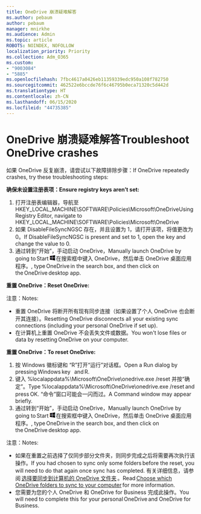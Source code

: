 ```yaml
---
title: OneDrive 崩溃疑难解答
ms.author: pebaum
author: pebaum
manager: mnirkhe
ms.audience: Admin
ms.topic: article
ROBOTS: NOINDEX, NOFOLLOW
localization_priority: Priority
ms.collection: Adm_O365
ms.custom:
- "9003084"
- "5885"
ms.openlocfilehash: 7fbc4617a0426eb11359339edc950a108f782750
ms.sourcegitcommit: 462522e6bccde76f6c46795b0eca71320c5d442d
ms.translationtype: HT
ms.contentlocale: zh-CN
ms.lasthandoff: 06/15/2020
ms.locfileid: "44735385"
---
```

# <a name="troubleshoot-onedrive-crashes"></a><span data-ttu-id="9867a-102">OneDrive 崩溃疑难解答</span><span class="sxs-lookup"><span data-stu-id="9867a-102">Troubleshoot OneDrive crashes</span></span>

<span data-ttu-id="9867a-103">如果 OneDrive 反复崩溃，请尝试以下故障排除步骤：</span><span class="sxs-lookup"><span data-stu-id="9867a-103">If OneDrive repeatedly crashes, try these troubleshooting steps:</span></span>

<span data-ttu-id="9867a-104">**确保未设置注册表项：**</span><span class="sxs-lookup"><span data-stu-id="9867a-104">**Ensure registry keys aren’t set:**</span></span>

1. <span data-ttu-id="9867a-105">打开注册表编辑器，导航至 HKEY_LOCAL_MACHINE\SOFTWARE\Policies\Microsoft\OneDrive</span><span class="sxs-lookup"><span data-stu-id="9867a-105">Using Registry Editor, navigate to HKEY_LOCAL_MACHINE\SOFTWARE\Policies\Microsoft\OneDrive</span></span>
2. <span data-ttu-id="9867a-106">如果 DisableFileSyncNGSC 存在，并且设置为 1，请打开该项，将值更改为 0。</span><span class="sxs-lookup"><span data-stu-id="9867a-106">If DisableFileSyncNGSC is present and set to 1, open the key and change the value to 0.</span></span>
3. <span data-ttu-id="9867a-107">通过转到“开始”，手动启动 OneDrive，</span><span class="sxs-lookup"><span data-stu-id="9867a-107">Manually launch OneDrive by going to Start</span></span> ![按 Windows 徽标键](data:image/png;base64,iVBORw0KGgoAAAANSUhEUgAAABEAAAAOCAYAAADJ7fe0AAAAAXNSR0IArs4c6QAAAARnQU1BAACxjwv8YQUAAAAJcEhZcwAADsQAAA7EAZUrDhsAAADxSURBVDhPY/wPBAx4wR+Gd6/fM7x9/ZTh9ZuXDGdPnWE4tH0rw/UHDxlaVp9kCDCSYWABKfv35wfD+/cfGV4+fcLw5uVjhlOXzzFsX/qWYebmZAZPWWOGO2DD8ACQS9Y3e4Bcg4Y9/t94fPa/CoY4Aq8/+xik/T8TkEMxGDyGgANWwSqeobvbGSyAADIM3BwCDKXd3QyfoCLoQEGAA0xTxSWjsYMJwLHjkruU4UXSJ4YnT54x3Dh/luHmjfMMmw9wMjCDlRAGBDPgjy8fGT5//8rw9P4Thge3zzNcvXmDYevmfQzXb1xlmH/0ATADyjAAAKdWkD3ZSwNeAAAAAElFTkSuQmCC)<span data-ttu-id="9867a-109">在搜索框中键入 OneDrive，然后单击 OneDrive 桌面应用程序。</span><span class="sxs-lookup"><span data-stu-id="9867a-109">, type OneDrive in the search box, and then click on the OneDrive desktop app.</span></span>

<span data-ttu-id="9867a-110">**重置 OneDrive：**</span><span class="sxs-lookup"><span data-stu-id="9867a-110">**Reset OneDrive:**</span></span>

<span data-ttu-id="9867a-111">注意：</span><span class="sxs-lookup"><span data-stu-id="9867a-111">Notes:</span></span>

- <span data-ttu-id="9867a-112">重置 OneDrive 将断开所有现有同步连接（如果设置了个人 OneDrive 也会断开其连接）。</span><span class="sxs-lookup"><span data-stu-id="9867a-112">Resetting OneDrive disconnects all your existing sync connections (including your personal OneDrive if set up).</span></span>
- <span data-ttu-id="9867a-113">在计算机上重置 OneDrive 不会丢失文件或数据。</span><span class="sxs-lookup"><span data-stu-id="9867a-113">You won't lose files or data by resetting OneDrive on your computer.</span></span>

<span data-ttu-id="9867a-114">**重置 OneDrive：**</span><span class="sxs-lookup"><span data-stu-id="9867a-114">**To reset OneDrive:**</span></span>

1. <span data-ttu-id="9867a-115">按 Windows 徽标键和 “R”打开“运行”对话框。</span><span class="sxs-lookup"><span data-stu-id="9867a-115">Open a Run dialog by pressing Windows key    and R.</span></span>
2. <span data-ttu-id="9867a-116">键入 %localappdata%\Microsoft\OneDrive\onedrive.exe /reset 并按“确定”。</span><span class="sxs-lookup"><span data-stu-id="9867a-116">Type %localappdata%\Microsoft\OneDrive\onedrive.exe /reset and press OK.</span></span> <span data-ttu-id="9867a-117">“命令”窗口可能会一闪而过。</span><span class="sxs-lookup"><span data-stu-id="9867a-117">A Command window may appear briefly.</span></span>
3. <span data-ttu-id="9867a-118">通过转到“开始”，手动启动 OneDrive，</span><span class="sxs-lookup"><span data-stu-id="9867a-118">Manually launch OneDrive by going to Start</span></span> ![按 Windows 徽标键](data:image/png;base64,iVBORw0KGgoAAAANSUhEUgAAABEAAAAOCAYAAADJ7fe0AAAAAXNSR0IArs4c6QAAAARnQU1BAACxjwv8YQUAAAAJcEhZcwAADsQAAA7EAZUrDhsAAADxSURBVDhPY/wPBAx4wR+Gd6/fM7x9/ZTh9ZuXDGdPnWE4tH0rw/UHDxlaVp9kCDCSYWABKfv35wfD+/cfGV4+fcLw5uVjhlOXzzFsX/qWYebmZAZPWWOGO2DD8ACQS9Y3e4Bcg4Y9/t94fPa/CoY4Aq8/+xik/T8TkEMxGDyGgANWwSqeobvbGSyAADIM3BwCDKXd3QyfoCLoQEGAA0xTxSWjsYMJwLHjkruU4UXSJ4YnT54x3Dh/luHmjfMMmw9wMjCDlRAGBDPgjy8fGT5//8rw9P4Thge3zzNcvXmDYevmfQzXb1xlmH/0ATADyjAAAKdWkD3ZSwNeAAAAAElFTkSuQmCC)<span data-ttu-id="9867a-120">在搜索框中键入 OneDrive，然后单击 OneDrive 桌面应用程序。</span><span class="sxs-lookup"><span data-stu-id="9867a-120">, type OneDrive in the search box, and then click on the OneDrive desktop app.</span></span>

<span data-ttu-id="9867a-121">注意：</span><span class="sxs-lookup"><span data-stu-id="9867a-121">Notes:</span></span>

- <span data-ttu-id="9867a-122">如果在重置之前选择了仅同步部分文件夹，则同步完成之后将需要再次执行该操作。</span><span class="sxs-lookup"><span data-stu-id="9867a-122">If you had chosen to sync only some folders before the reset, you will need to do that again once sync has completed.</span></span> <span data-ttu-id="9867a-123">有关详细信息，请参阅 [选择要同步到计算机的 OneDrive 文件夹](https://support.office.com/article/98b8b011-8b94-419b-aa95-a14ff2415e85) 。</span><span class="sxs-lookup"><span data-stu-id="9867a-123">Read [Choose which OneDrive folders to sync to your computer](https://support.office.com/article/98b8b011-8b94-419b-aa95-a14ff2415e85) for more information.</span></span>
- <span data-ttu-id="9867a-124">您需要为您的个人 OneDrive 和 OneDrive for Business 完成此操作。</span><span class="sxs-lookup"><span data-stu-id="9867a-124">You will need to complete this for your personal OneDrive and OneDrive for Business.</span></span>